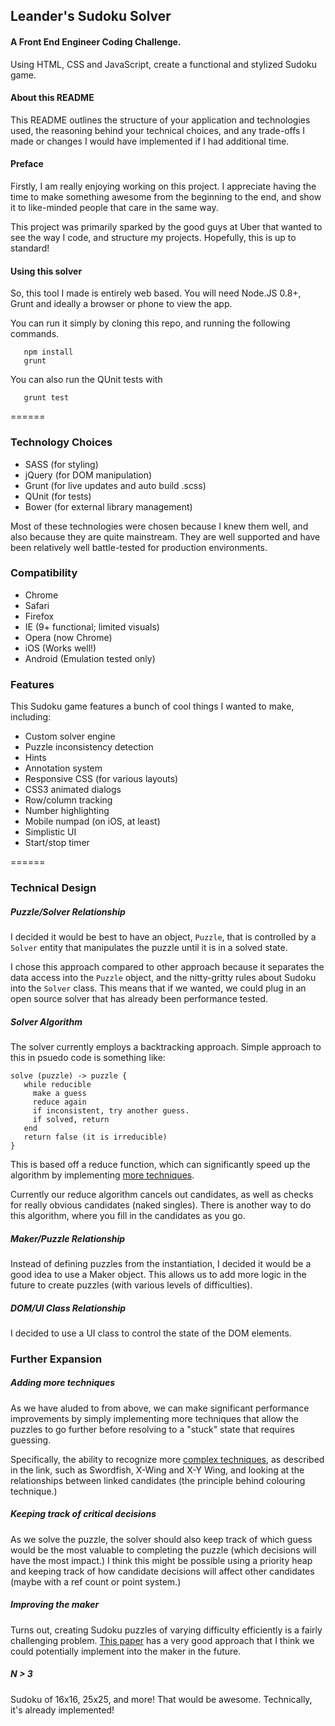 ## Leander's Sudoku Solver

#### A Front End Engineer Coding Challenge.
Using HTML, CSS and JavaScript, create a functional and stylized Sudoku game.


#### About this README
This README outlines the structure of your application and technologies used,
the reasoning behind your technical choices, and any trade-offs I made or 
changes I would have implemented if I had additional time.

#### Preface
Firstly, I am really enjoying working on this project. I appreciate having the
time to make something awesome from the beginning to the end, and show it to
like-minded people that care in the same way.

This project was primarily sparked by the good guys at Uber that wanted to see
the way I code, and structure my projects. Hopefully, this is up to standard!

#### Using this solver
So, this tool I made is entirely web based. You will need Node.JS 0.8+, Grunt
and ideally a browser or phone to view the app.

You can run it simply by cloning this repo, and running the following commands.

```
   npm install
   grunt
```

You can also run the QUnit tests with
```
   grunt test
```

======

### Technology Choices

 - SASS (for styling)
 - jQuery (for DOM manipulation)
 - Grunt (for live updates and auto build .scss)
 - QUnit (for tests)
 - Bower (for external library management)

Most of these technologies were chosen because I knew them well, and also because
they are quite mainstream. They are well supported and have been relatively well
battle-tested for production environments.
 
### Compatibility
 - Chrome
 - Safari
 - Firefox
 - IE (9+ functional; limited visuals)
 - Opera (now Chrome)
 - iOS (Works well!)
 - Android (Emulation tested only)

### Features

This Sudoku game features a bunch of cool things I wanted to make, including:

 - Custom solver engine
 - Puzzle inconsistency detection
 - Hints
 - Annotation system
 - Responsive CSS (for various layouts)
 - CSS3 animated dialogs
 - Row/column tracking
 - Number highlighting
 - Mobile numpad (on iOS, at least)
 - Simplistic UI
 - Start/stop timer

======

### Technical Design

##### Puzzle/Solver Relationship
I decided it would be best to have an object, `Puzzle`, that is controlled by
a `Solver` entity that manipulates the puzzle until it is in a solved state.

I chose this approach compared to other approach because it separates the
data access into the `Puzzle` object, and the nitty-gritty rules about Sudoku
into the `Solver` class. This means that if we wanted, we could plug in an
open source solver that has already been performance tested.

##### Solver Algorithm
The solver currently employs a backtracking approach. Simple approach to this
in psuedo code is something like:
```
solve (puzzle) -> puzzle {
   while reducible
     make a guess
     reduce again
     if inconsistent, try another guess.
     if solved, return
   end
   return false (it is irreducible)
}
```
This is based off a reduce function, which can significantly speed up the
algorithm by implementing [more techniques](http://www.su-doku.net/tech.php).

Currently our reduce algorithm cancels out candidates, as well as checks for
really obvious candidates (naked singles). There is another way to do this 
algorithm, where you fill in the candidates as you go.

##### Maker/Puzzle Relationship
Instead of defining puzzles from the instantiation, I decided it would
be a good idea to use a Maker object. This allows us to add more logic in the
future to create puzzles (with various levels of difficulties).

##### DOM/UI Class Relationship
I decided to use a UI class to control the state of the DOM elements.

### Further Expansion

##### Adding more techniques
As we have aluded to from above, we can make significant performance improvements
by simply implementing more techniques that allow the puzzles to go further
before resolving to a "stuck" state that requires guessing.

Specifically, the ability to recognize more [complex techniques](http://www.su-doku.net/tech2.php),
as described in the link, such as Swordfish, X-Wing and X-Y Wing, and looking at the relationships 
between linked candidates (the principle behind colouring technique.)

##### Keeping track of critical decisions
As we solve the puzzle, the solver should also keep track of which guess would be
the most valuable to completing the puzzle (which decisions will have the most impact.)
I think this might be possible using a priority heap and keeping track of how candidate
decisions will affect other candidates (maybe with a ref count or point system.)

##### Improving the maker
Turns out, creating Sudoku puzzles of varying difficulty efficiently is a fairly challenging problem.
[This paper](http://zhangroup.aporc.org/images/files/Paper_3485.pdf) has a very good approach that I
think we could potentially implement into the maker in the future.

##### N > 3
Sudoku of 16x16, 25x25, and more! That would be awesome. Technically, it's already implemented!


